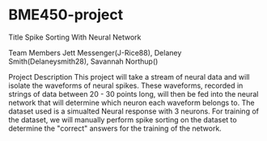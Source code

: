 # BME450-project

Title
    Spike Sorting With Neural Network

Team Members
    Jett Messenger(J-Rice88), Delaney Smith(Delaneysmith28), Savannah Northup()

Project Description
    This project will take a stream of neural data and will isolate the waveforms of neural spikes. These waveforms, recorded in strings of data between 20 - 30 points long, will then be fed into the neural network that will determine which neuron each waveform belongs to. The dataset used is a simualted Neural response with 3 neurons. For training of the dataset, we will manually perform spike sorting on the dataset to determine the "correct" answers for the training of the network.